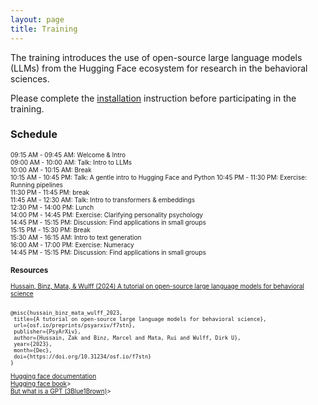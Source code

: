 ```yaml
---
layout: page
title: Training
---
```


The training introduces the use of open-source large language models (LLMs) from the Hugging Face ecosystem for research in the behavioral sciences. 

Please complete the <a href="menu/installation.html">installation</a> instruction before participating in the training. 

### Schedule

<font style="font-size:10">09:15 AM - 09:45 AM: Welcome & Intro<br>
09:00 AM - 10:00 AM: Talk: Intro to LLMs<br>
10:00 AM - 10:15 AM: Break<br>
10:15 AM - 10:45 PM: Talk: A gentle intro to Hugging Face and Python
10:45 PM - 11:30 PM: Exercise: Running pipelines<br>
11:30 PM - 11:45 PM: break<br> 
11:45 AM - 12:30 AM: Talk: Intro to transformers & embeddings<br>
12:30 PM - 14:00 PM: Lunch<br>
14:00 PM - 14:45 PM: Exercise: Clarifying personality psychology<br>
14:45 PM - 15:15 PM: Discussion: Find applications in small groups<br>
15:15 PM - 15:30 PM: Break<br>
15:30 AM - 16:15 AM: Intro to text generation<br>
16:00 AM - 17:00 PM: Exercise: Numeracy<br>
14:45 PM - 15:15 PM: Discussion: Find applications in small groups<br>

### Resources

<a href="https://osf.io/preprints/psyarxiv/f7stn">Hussain, Binz, Mata, & Wulff (2024) A tutorial on open-source large language models for behavioral science
</a>

<code>
@misc{hussain_binz_mata_wulff_2023,
 title={A tutorial on open-source large language models for behavioral science},
 url={osf.io/preprints/psyarxiv/f7stn},
 publisher={PsyArXiv},
 author={Hussain, Zak and Binz, Marcel and Mata, Rui and Wulff, Dirk U},
 year={2023},
 month={Dec},
 doi={https://doi.org/10.31234/osf.io/f7stn}
}
</code>

<a href="https://huggingface.co/docs">Hugging face documentation<br>
<a href="https://transformersbook.com/">Hugging face book</a>><br>
<a href="https://www.youtube.com/watch?v=wjZofJX0v4M&list=PLZHQObOWTQDNU6R1_67000Dx_ZCJB-3pi&index=5">But what is a GPT (3Blue1Brown)</a>><br>


